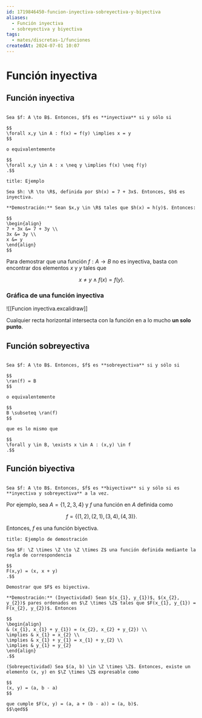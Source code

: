 ```yaml
---
id: 1719846450-funcion-inyectiva-sobreyectiva-y-biyectiva
aliases:
  - Función inyectiva
  - sobreyectiva y biyectiva
tags:
  - mates/discretas-1/funciones
createdAt: 2024-07-01 10:07
---
```


# Función inyectiva

## Función inyectiva

```ad-definition

Sea $f: A \to B$. Entonces, $f$ es **inyectiva** si y sólo si

$$
\forall x,y \in A : f(x) = f(y) \implies x = y
$$

o equivalentemente

$$
\forall x,y \in A : x \neq y \implies f(x) \neq f(y)
.$$

```

```ad-example
title: Ejemplo

Sea $h: \R \to \R$, definida por $h(x) = 7 + 3x$. Entonces, $h$ es inyectiva.

**Demostración:** Sean $x,y \in \R$ tales que $h(x) = h(y)$. Entonces:

$$
\begin{align}
7 + 3x &= 7 + 3y \\
3x &= 3y \\
x &= y
\end{align}
$$

```

Para demostrar que una función $f: A \to B$ no es inyectiva, basta con encontrar dos elementos $x$ y $y$ tales que

$$
x \neq y \land f(x) = f(y)
.
$$

### Gráfica de una función inyectiva

![[Funcion inyectiva.excalidraw]]

Cualquier recta horizontal intersecta con la función en a lo mucho **un solo punto**.

## Función sobreyectiva

```ad-definition

Sea $f: A \to B$. Entonces, $f$ es **sobreyectiva** si y sólo si

$$
\ran(f) = B
$$

o equivalentemente

$$
B \subseteq \ran(f)
$$

que es lo mismo que

$$
\forall y \in B, \exists x \in A : (x,y) \in f
.$$

```

## Función biyectiva

```ad-definition

Sea $f: A \to B$. Entonces, $f$ es **biyectiva** si y sólo si es **inyectiva y sobreyectiva** a la vez.

```

Por ejemplo, sea $A = \left\{ 1, 2, 3, 4 \right\}$ y $f$ una función en $A$ definida como

$$
f = \left\{ (1, 2), (2, 1), (3, 4), (4, 3) \right\}
.
$$

Entonces, $f$ es una función biyectiva.

```ad-example
title: Ejemplo de demostración

Sea $F: \Z \times \Z \to \Z \times Z$ una función definida mediante la regla de correspondencia

$$
F(x,y) = (x, x + y)
.$$

Demostrar que $F$ es biyectiva.

**Demostración:** (Inyectividad) Sean $(x_{1}, y_{1})$, $(x_{2}, y_{2})$ pares ordenados en $\Z \times \Z$ tales que $F(x_{1}, y_{1}) = F(x_{2}, y_{2})$. Entonces

$$
\begin{align}
& (x_{1}, x_{1} + y_{1}) = (x_{2}, x_{2} + y_{2}) \\
\implies & x_{1} = x_{2} \\
\implies & x_{1} + y_{1} = x_{1} + y_{2} \\
\implies & y_{1} = y_{2}
\end{align}
.$$

(Sobreyectividad) Sea $(a, b) \in \Z \times \Z$. Entonces, existe un elemento (x, y) en $\Z \times \Z$ expresable como

$$
(x, y) = (a, b - a)
$$

que cumple $F(x, y) = (a, a + (b - a)) = (a, b)$.
$$\qed$$

```
